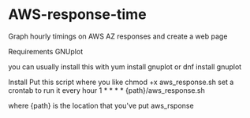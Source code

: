# AWS-response-time
Graph hourly timings on AWS AZ responses and create a web page

Requirements
  GNUplot

  you can usually install this with yum install gnuplot or dnf install gnuplot

Install
  Put this script where you like
  chmod +x aws_response.sh
  set a crontab to run it every hour
  1 * * * * {path}/aws_response.sh

  where {path} is the location that you've put aws_rsponse 


